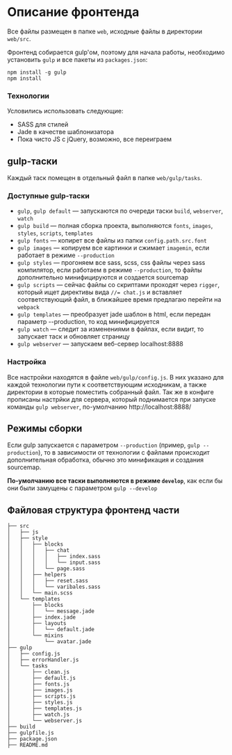 # Описание фронтенда

Все файлы размещен в папке `web`, исходные файлы в директории `web/src`.

Фронтенд собирается gulp'ом, поэтому для начала работы, необходимо установить `gulp` и все пакеты из `packages.json`:
```
npm install -g gulp
npm install
```

### Технологии
Условились использовать следующие:
* SASS для стилей
* Jade в качестве шаблонизатора
* Пока чисто JS с jQuery, возможно, все переиграем

## gulp-таски

Каждый таск помещен в отдельный файл в папке `web/gulp/tasks`.

### Доступные gulp-таски
* `gulp`, `gulp default` — запускаются по очереди таски `build`, `webserver`, `watch`
* `gulp build` — полная сборка проекта, выполняются `fonts`, `images`, `styles`, `scripts`, `templates`
* `gulp fonts` — копирет все файлы из папки `config.path.src.font`
* `gulp images` — копируем все картинки и сжимает `imagemin`, если работает в режиме `--production`
* `gulp styles` — прогоняем все sass, scss, css файлы через sass компилятор, если работаем в режиме `--production`, то файлы дополнительно минифицируются и создается sourcemap
* `gulp scripts` — сейчас файлы со скриптами проходят через `rigger`, который ищет директивы вида `//= chat.js` и вставляет соответствующий файл, в ближайшее время предлагаю перейти на `webpack`
* `gulp templates` — преобразует jade шаблон в html, если передан параметр --production, то код минифицируется
* `gulp watch` — следит за изменениями в файлах, если видит, то запускает таск и обновляет страницу
* `gulp webserver` — запускаем веб-сервер localhost:8888

### Настройка

Все настройки находятся в файле `web/gulp/config.js`. В них указано для каждой технологии пути к соответствующим
исходникам, а также директории в которые поместить собранный файл. Так же в конфиге прописаны настрйки для сервера, который поднимается при запуске команды `gulp webserver`, по-умолчанию http://localhost:8888/

## Режимы сборки

Если gulp запускается с параметром `--production` (пример, `gulp --production`), то в зависимости от технологии с файлами происходит дополнительная обработка, обычно это минификация и создания sourcemap.

__По-умолчанию все таски выполняются в режиме `develop`__, как если бы они были замущены с параметром `gulp --develop`

## Файловая структура фронтенд части
```
├── src
│   ├── js
│   ├── style
│   │   ├── blocks
│   │   │   ├── chat
│   │   │   │   ├── index.sass
│   │   │   │   └── input.sass
│   │   │   └── page.sass
│   │   ├── helpers
│   │   │   ├── reset.sass
│   │   │   └── varibales.sass
│   │   └── main.scss
│   └── templates
│       ├── blocks
│       │   └── message.jade
│       ├── index.jade
│       ├── layouts
│       │   └── default.jade
│       └── mixins
│           └── avatar.jade
├── gulp
│   ├── config.js
│   ├── errorHandler.js
│   └── tasks
│       ├── clean.js
│       ├── default.js
│       ├── fonts.js
│       ├── images.js
│       ├── scripts.js
│       ├── styles.js
│       ├── templates.js
│       ├── watch.js
│       └── webserver.js
├── build
├── gulpfile.js
├── package.json
├── README.md
```

